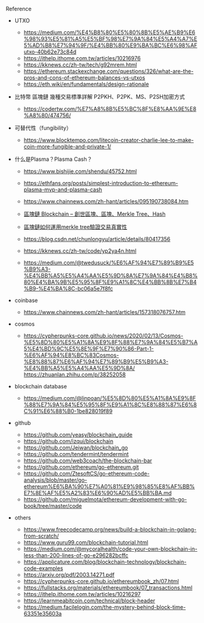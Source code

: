 Reference 
* UTXO 
    * https://medium.com/%E4%B8%80%E5%80%8B%E5%AE%B9%E6%98%93%E5%81%A5%E5%BF%98%E7%9A%84%E5%A4%A7%E5%AD%B8%E7%94%9F/%E4%BB%80%E9%BA%BC%E6%98%AFutxo-40b62e73c84d
    * https://ithelp.ithome.com.tw/articles/10216976
    * https://kknews.cc/zh-tw/tech/g92mrem.html
    * https://ethereum.stackexchange.com/questions/326/what-are-the-pros-and-cons-of-ethereum-balances-vs-utxos
    * https://eth.wiki/en/fundamentals/design-rationale

* 比特幣 區塊鏈 幾種交易標準詳解 P2PKH、P2PK、MS、P2SH加密方式
    * https://codertw.com/%E7%A8%8B%E5%BC%8F%E8%AA%9E%E8%A8%80/474756/

* 可替代性（fungibility）
    * https://www.blocktempo.com/litecoin-creator-charlie-lee-to-make-coin-more-fungible-and-private-1/


* 什么是Plasma？Plasma Cash？
    * https://www.bishijie.com/shendu/45752.html
    * https://ethfans.org/posts/simplest-introduction-to-ethereum-plasma-mvp-and-plasma-cash
    * https://www.chainnews.com/zh-hant/articles/095190738084.htm

    * [區塊鏈 Blockchain – 創世區塊、區塊、Merkle Tree、Hash](https://www.samsonhoi.com/274/blockchain_genesis_block_merkle_tree)
    * [區塊鏈如何運用merkle tree驗證交易真實性](https://www.itread01.com/content/1548294679.html)
    * https://blog.csdn.net/chunlongyu/article/details/80417356
    * https://kknews.cc/zh-tw/code/yp2ya4n.html
    * https://medium.com/@twedusuck/%E6%AF%94%E7%89%B9%E5%B9%A3-%E4%BB%A5%E5%A4%AA%E5%9D%8A%E7%9A%84%E4%B8%80%E4%BA%9B%E5%95%8F%E9%A1%8C%E4%BB%8B%E7%B4%B9-%E4%BA%8C-bc06a5e7f8fc
* coinbase
    * https://www.chainnews.com/zh-hant/articles/157318076757.htm


* cosmos
    * https://cypherpunks-core.github.io/news/2020/02/13/Cosmos-%E5%8D%80%E5%A1%8A%E9%8F%88%E7%9A%84%E5%B7%A5%E4%BD%9C%E5%8E%9F%E7%90%86-Part-1-%E6%AF%94%E8%BC%83Cosmos-%E8%88%87%E6%AF%94%E7%89%B9%E5%B9%A3-%E4%BB%A5%E5%A4%AA%E5%9D%8A/
https://zhuanlan.zhihu.com/p/38252058

* blockchain database 
    * https://medium.com/@linpoan/%E5%8D%80%E5%A1%8A%E9%8F%88%E7%9A%84%E5%95%8F%E9%A1%8C%E8%88%87%E6%8C%91%E6%88%B0-1be828019f89

* github
    * https://github.com/yeasy/blockchain_guide
    * https://github.com/izqui/blockchain
    * https://github.com/Jeiwan/blockchain_go
    * https://github.com/tendermint/tendermint
    * https://github.com/web3coach/the-blockchain-bar
    * https://github.com/ethereum/go-ethereum.git
    * https://github.com/ZtesoftCS/go-ethereum-code-analysis/blob/master/go-ethereum%E6%BA%90%E7%A0%81%E9%98%85%E8%AF%BB%E7%8E%AF%E5%A2%83%E6%90%AD%E5%BB%BA.md
    * https://github.com/miguelmota/ethereum-development-with-go-book/tree/master/code

* others 
    * https://www.freecodecamp.org/news/build-a-blockchain-in-golang-from-scratch/
    * https://www.guru99.com/blockchain-tutorial.html
    * https://medium.com/@mycoralhealth/code-your-own-blockchain-in-less-than-200-lines-of-go-e296282bcffc
    *  https://applicature.com/blog/blockchain-technology/blockchain-code-examples
    * https://arxiv.org/pdf/2003.14271.pdf
    * https://cypherpunks-core.github.io/ethereumbook_zh/07.html
    * https://fullstacks.org/materials/ethereumbook/07_transactions.html
    * https://ithelp.ithome.com.tw/articles/10216297
    * https://learnmeabitcoin.com/technical/block-header
    * https://medium.facilelogin.com/the-mystery-behind-block-time-63351e35603a